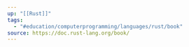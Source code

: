 ```yaml
---
up: "[[Rust]]"
tags:
  - "#education/computerprogramming/languages/rust/book"
source: https://doc.rust-lang.org/book/
---
```

